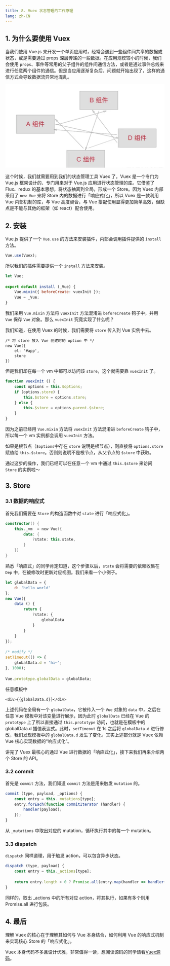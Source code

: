 ```yaml
---
title: 8. Vuex 状态管理的工作原理
lang: zh-CN
---
```


## 1. 为什么要使用 Vuex

当我们使用 Vue.js 来开发一个单页应用时，经常会遇到一些组件间共享的数据或状态，或是需要通过 props 深层传递的一些数据。在应用规模较小的时候，我们会使用 `props`、事件等常用的父子组件的组件间通信方法，或者是通过事件总线来进行任意两个组件的通信。但是当应用逐渐复杂后，问题就开始出现了，这样的通信方式会导致数据流异常地混乱。

![vuex_components](./img/vuex_component.png)

这个时候，我们就需要用到我们的状态管理工具 Vuex 了。Vuex 是一个专门为 Vue.js 框架设计的、专门用来对于 Vue.js 应用进行状态管理的库。它借鉴了 Flux、redux 的基本思想，将状态抽离到全局，形成一个 Store。因为 Vuex 内部采用了 `new Vue` 来将 Store 内的数据进行「响应式化」，所以 Vuex 是一款利用 Vue 内部机制的库，与 Vue 高度契合，与 Vue 搭配使用显得更加简单高效，但缺点是不能与其他的框架（如 react）配合使用。

## 2. 安装

Vue.js 提供了一个 `Vue.use` 的方法来安装插件，内部会调用插件提供的 `install` 方法。

```js
Vue.use(Vuex);
```

所以我们的插件需要提供一个 `install` 方法来安装。

```js
let Vue;

export default install (_Vue) {
    Vue.mixin({ beforeCreate: vuexInit });
    Vue = _Vue;
}
```

我们采用 `Vue.mixin` 方法将 `vuexInit` 方法混淆进 `beforeCreate` 钩子中，并用 `Vue` 保存 `Vue` 对象。那么 `vuexInit` 究竟实现了什么呢？

我们知道，在使用 Vuex 的时候，我们需要将 `store` 传入到 Vue 实例中去。

```arduino
/* 将 store 放入 Vue 创建时的 option 中 */
new Vue({
    el: '#app',
    store
})
```

但是我们却在每一个 vm 中都可以访问该 `store`，这个就需要靠 `vuexInit` 了。

```js
function vuexInit () {
    const options = this.$options;
    if (options.store) {
        this.$store = options.store;
    } else {
        this.$store = options.parent.$store;
    }
}
```

因为之前已经用 `Vue.mixin` 方法将 `vuexInit` 方法混淆进 `beforeCreate` 钩子中，所以每一个 vm 实例都会调用 `vuexInit` 方法。

如果是根节点（`$options`中存在 `store` 说明是根节点），则直接将 `options.store` 赋值给 `this.$store`。否则则说明不是根节点，从父节点的 `$store` 中获取。

通过这步的操作，我们已经可以在任意一个 vm 中通过 `this.$store` 来访问 `Store` 的实例啦～

## 3. Store

### 3.1 数据的响应式

首先我们需要在 `Store` 的构造函数中对 `state` 进行「响应式化」。

```kotlin
constructor() {
    this._vm  = new Vue({
        data: {
            ?state: this.state,
        }
    })
}
```

熟悉「响应式」的同学肯定知道，这个步骤以后，`state` 会将需要的依赖收集在 `Dep` 中，在被修改时更新对应视图。我们来看一个小例子。

```js
let globalData = {
    d: 'hello world'
};
new Vue({
    data () {
        return {
            ?state: {
                globalData
            }
        }
    }
});

/* modify */
setTimeout(() => {
    globalData.d = 'hi~';
}, 1000);

Vue.prototype.globalData = globalData;
```

任意模板中

```vue
<div>{{globalData.d}}</div>
```

上述代码在全局有一个 `globalData`，它被传入一个 `Vue` 对象的 `data` 中，之后在任意 Vue 模板中对该变量进行展示，因为此时 `globalData` 已经在 Vue 的 `prototype` 上了所以直接通过 `this.prototype` 访问，也就是在模板中的 globalData.d 插值表达式。此时，`setTimeout` 在 1s 之后将 `globalData.d` 进行修改，我们发现模板中的 `globalData.d` 发生了变化。其实上述部分就是 Vuex 依赖 Vue 核心实现数据的“响应式化”。

讲完了 Vuex 最核心的通过 Vue 进行数据的「响应式化」，接下来我们再来介绍两个 Store 的 API。

### 3.2 commit

首先是 `commit` 方法，我们知道 `commit` 方法是用来触发 `mutation` 的。

```js
commit (type, payload, _options) {
    const entry = this._mutations[type];
    entry.forEach(function commitIterator (handler) {
        handler(payload);
    });
}
```

从 `_mutations` 中取出对应的 mutation，循环执行其中的每一个 mutation。

### 3.3 dispatch

`dispatch` 同样道理，用于触发 action，可以包含异步状态。

```js
dispatch (type, payload) {
    const entry = this._actions[type];

    return entry.length > 0 ? Promise.all(entry.map(handler => handler(payload))) : entry[0].payload;
}
```

同样的，取出 _actions 中的所有对应 action，将其执行，如果有多个则用 Promise.all 进行包装。

## 4. 最后

理解 Vuex 的核心在于理解其如何与 Vue 本身结合，如何利用 Vue 的响应式机制来实现核心 Store 的「响应式化」。

Vuex 本身代码不多且设计优雅，非常值得一读，想阅读源码的同学请看[Vuex源码](https://github.com/vuejs/vuex)。
